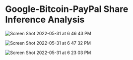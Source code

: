 # Google-Bitcoin-PayPal Share Inference Analysis
![Screen Shot 2022-05-31 at 6 46 43 PM](https://user-images.githubusercontent.com/72911176/171306639-04988e60-364b-4483-bbcc-a5a0554d5245.png)

![Screen Shot 2022-05-31 at 6 47 32 PM](https://user-images.githubusercontent.com/72911176/171306448-d460a904-1e72-4121-a41c-86dbaa783d76.png)

![Screen Shot 2022-05-31 at 6 23 03 PM](https://user-images.githubusercontent.com/72911176/171305898-de7b799a-af9b-41e8-9f1f-ce8c4891bbe7.png)
